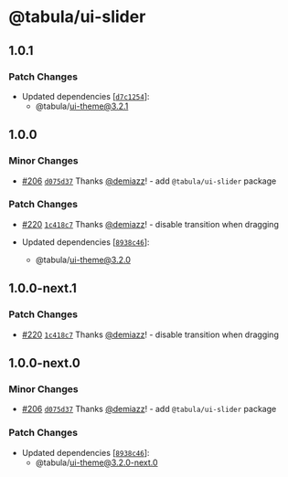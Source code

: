 # @tabula/ui-slider

## 1.0.1

### Patch Changes

- Updated dependencies [[`d7c1254`](https://github.com/ReTable/ui-kit/commit/d7c12545c1cc8120090bdcf3af338f860a69a7f9)]:
  - @tabula/ui-theme@3.2.1

## 1.0.0

### Minor Changes

- [#206](https://github.com/ReTable/ui-kit/pull/206) [`d075d37`](https://github.com/ReTable/ui-kit/commit/d075d377ad307420ce902aae58c53e2aeb8edcb7) Thanks [@demiazz](https://github.com/demiazz)! - add `@tabula/ui-slider` package

### Patch Changes

- [#220](https://github.com/ReTable/ui-kit/pull/220) [`1c418c7`](https://github.com/ReTable/ui-kit/commit/1c418c79342030ab971f7191b3027bd7226ee20d) Thanks [@demiazz](https://github.com/demiazz)! - disable transition when dragging

- Updated dependencies [[`8938c46`](https://github.com/ReTable/ui-kit/commit/8938c463fc9f3b5436f78897c09f31307af88e5a)]:
  - @tabula/ui-theme@3.2.0

## 1.0.0-next.1

### Patch Changes

- [#220](https://github.com/ReTable/ui-kit/pull/220) [`1c418c7`](https://github.com/ReTable/ui-kit/commit/1c418c79342030ab971f7191b3027bd7226ee20d) Thanks [@demiazz](https://github.com/demiazz)! - disable transition when dragging

## 1.0.0-next.0

### Minor Changes

- [#206](https://github.com/ReTable/ui-kit/pull/206) [`d075d37`](https://github.com/ReTable/ui-kit/commit/d075d377ad307420ce902aae58c53e2aeb8edcb7) Thanks [@demiazz](https://github.com/demiazz)! - add `@tabula/ui-slider` package

### Patch Changes

- Updated dependencies [[`8938c46`](https://github.com/ReTable/ui-kit/commit/8938c463fc9f3b5436f78897c09f31307af88e5a)]:
  - @tabula/ui-theme@3.2.0-next.0
